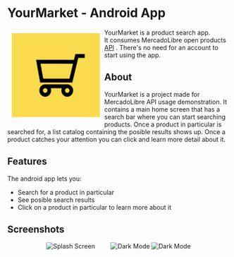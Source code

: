 # YourMarket - Android App 

<img src="/readme/appIcon.png" align="left"
width="200" hspace="10" vspace="10">

YourMarket is a product search app.  
It consumes MercadoLibre open products [API](https://developers.mercadolibre.com.ar/es_ar/items-y-busquedas) . There's no need for an account to start using the app.

## About

YourMarket is a project made for MercadoLibre API usage demonstration. It contains a main home screen that has a search bar where you can start searching products. Once a product in particular is searched for, a list catalog containing the posible results shows up. Once a product catches your attention you can click and learn more detail about it.

## Features

The android app lets you:
- Search for a product in particular
- See posible search results
- Click on a product in particular to learn more about it

## Screenshots

<p align="center">
  <img alt="Splash Screen" src="/readme/splash_sample.gif" width="45%">
&nbsp; &nbsp; &nbsp; &nbsp;
  <img alt="Dark Mode" src="/readme/search_sample.gif"" width="45%">
  <img alt="Dark Mode" src="/readme/product_sample.gif"" width="45%">
</p>